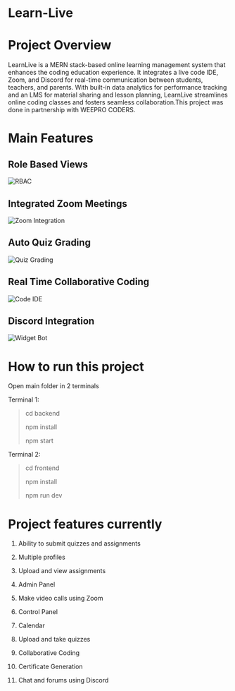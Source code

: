 # Learn-Live

# Project Overview

LearnLive is a MERN stack-based online learning management system that enhances the coding education experience. It integrates a live code IDE, Zoom, and Discord for real-time communication between students, teachers, and parents. With built-in data analytics for performance tracking and an LMS for material sharing and lesson planning, LearnLive streamlines online coding classes and fosters seamless collaboration.This project was done in partnership with WEEPRO CODERS.

# Main Features

## Role Based Views
![RBAC](https://media.licdn.com/dms/image/v2/D4D2DAQG-0lhiMFwCcw/profile-treasury-image-shrink_800_800/profile-treasury-image-shrink_800_800/0/1687944553268?e=1734462000&v=beta&t=hbCIlDS7t3TpMWSY-IF2IBdPRE4BFiGPTmYV3meOnac)

## Integrated Zoom Meetings
![Zoom Integration](https://media.licdn.com/dms/image/v2/D4D2DAQE1srN4cYlqbA/profile-treasury-image-shrink_800_800/profile-treasury-image-shrink_800_800/0/1687944515619?e=1734462000&v=beta&t=GqzZfiJ7GT1lsjlJGZI6xavYAbzw8U3RqCesCs8qa4U)

## Auto Quiz Grading
![Quiz Grading](https://media.licdn.com/dms/image/v2/D4D2DAQEHlIeAPt_Ihw/profile-treasury-image-shrink_800_800/profile-treasury-image-shrink_800_800/0/1687944258712?e=1734462000&v=beta&t=GpjNvtpSZi6BGJ7PGXDDOPj31Qm3HM3NqWNDTMFEvTw)

## Real Time Collaborative Coding
![Code IDE](https://media.licdn.com/dms/image/v2/D4D2DAQHXvqDPgIKk4g/profile-treasury-image-shrink_800_800/profile-treasury-image-shrink_800_800/0/1687943853177?e=1734465600&v=beta&t=9yBnNo4rmgXTnxgDPjGOrFDnwMpUm_6Y58dWVbkOjo8)

## Discord Integration
![Widget Bot](https://media.licdn.com/dms/image/v2/D4D2DAQE_zVkkR2xkIA/profile-treasury-image-shrink_800_800/profile-treasury-image-shrink_800_800/0/1687943776101?e=1734462000&v=beta&t=vZuEx3MpUApQ7HwA87Jkdm3buiOvsMDwDyHBgxEpkso)

# How to run this project

Open main folder in 2 terminals

Terminal 1:
> cd backend
> 
> npm install
> 
> npm start

Terminal 2:
> cd frontend
> 
> npm install
> 
> npm run dev


# Project features currently


1. Ability to submit quizzes and assignments

2. Multiple profiles

3. Upload and view assignments

4. Admin Panel

5. Make video calls using Zoom

6. Control Panel

7. Calendar

8. Upload and take quizzes

10. Collaborative Coding

11. Certificate Generation

12. Chat and forums using Discord 
